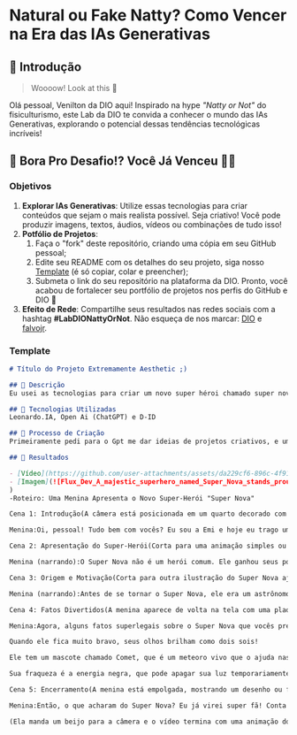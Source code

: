 # Natural ou Fake Natty? Como Vencer na Era das IAs Generativas

## 🚀 Introdução

> Woooow! Look at this 👀

Olá pessoal, Venilton da DIO aqui! Inspirado na hype _"Natty or Not"_ do fisiculturismo, este Lab da DIO te convida a conhecer o mundo das IAs Generativas, explorando o potencial dessas tendências tecnológicas incríveis!

## 🎯 Bora Pro Desafio!? Você Já Venceu 💪🤓

### Objetivos

1. **Explorar IAs Generativas**: Utilize essas tecnologias para criar conteúdos que sejam o mais realista possível. Seja criativo! Você pode produzir imagens, textos, áudios, vídeos ou combinações de tudo isso!
1. **Potfólio de Projetos**:
    1. Faça o "fork" deste repositório, criando uma cópia em seu GitHub pessoal;
    2. Edite seu README com os detalhes do seu projeto, siga nosso [Template](#template) (é só copiar, colar e preencher);
    3. Submeta o link do seu repositório na plataforma da DIO. Pronto, você acabou de fortalecer seu portfólio de projetos nos perfis do GitHub e DIO 🚀
1. **Efeito de Rede**: Compartilhe seus resultados nas redes sociais com a hashtag **#LabDIONattyOrNot**. Não esqueça de nos marcar: [DIO](https://www.linkedin.com/school/dio-makethechange) e [falvojr](https://www.linkedin.com/in/falvojr).

### Template

```markdown
# Título do Projeto Extremamente Aesthetic ;)

## 📒 Descrição
Eu usei as tecnologias para criar um novo super héroi chamado super nova, e uma menina que espalharia a noticia pelo seu canal no youtube

## 🤖 Tecnologias Utilizadas
Leonardo.IA, Open Ai (ChatGPT) e D-ID

## 🧐 Processo de Criação
Primeiramente pedi para o Gpt me dar ideias de projetos criativos, e uma ideias ele mensionou um cenario interestelar e outro de hérois e tive a ideia de fazer um novo super heroi com poderes de uma estrela, então coloquei no Leonardo.Ia a minha ideia para ele gerar uma imagem do mesmo, depois eu pedi pro Gpt fazer um roteiro para o video anunciando o hrio,e logo criei o video com D-ID de uma menina anunciando o novo super héroi. Porém nao consegui colocar o roteiro inteiro então vou disponibiliza-lo por aqui.

## 🚀 Resultados

- [Vídeo](https://github.com/user-attachments/assets/da229cf6-896c-4f91-9615-7c0fb7ca90b1)
- [Imagem](![Flux_Dev_A_majestic_superhero_named_Super_Nova_stands_proudly__0](https://github.com/user-attachments/assets/c05047a9-1673-42e2-b2af-39601e70b919)
)
-Roteiro: Uma Menina Apresenta o Novo Super-Herói "Super Nova"

Cena 1: Introdução(A câmera está posicionada em um quarto decorado com luzes de LED coloridas, pôsteres de heróis e uma prateleira cheia de action figures. A menina, empolgada, aparece na tela.)

Menina:Oi, pessoal! Tudo bem com vocês? Eu sou a Emi e hoje eu trago uma novidade que vai explodir a cabeça de todo mundo que AMA super-heróis como eu! Vocês estão prontos para conhecer o mais novo herói do pedaço? Ele é poderoso, brilhoso e... intergalático! Estou falando do Super Nova!

Cena 2: Apresentação do Super-Herói(Corta para uma animação simples ou imagens criadas sobre o personagem Super Nova.)

Menina (narrando):O Super Nova não é um herói comum. Ele ganhou seus poderes de uma estrela que estava prestes a explodir! Quando a energia da supernova entrou no corpo dele, ele se transformou em algo muito mais do que humano. Agora ele consegue manipular a luz, criar explosões poderosíssimas e até voar na velocidade da luz! Mas o mais legal é que ele também pode aquecer ou iluminar lugares sombrios com sua energia estelar. Ele é literalmente uma estrela em forma de herói! ✨

Cena 3: Origem e Motivação(Corta para outra ilustração do Super Nova ajudando pessoas.)

Menina (narrando):Antes de se tornar o Super Nova, ele era um astrônomo chamado Leon. Ele passou anos estudando as estrelas, mas nunca imaginou que se tornaria parte de uma delas! Agora, ele protege o nosso planeta de ameaças espaciais e também luta para manter o equilíbrio entre os mundos. O que eu mais gosto nele é que ele sempre usa seus poderes para ajudar as pessoas, mesmo que isso signifique se sacrificar. Ele nos ensina que mesmo uma pequena faísca pode iluminar a escuridão!

Cena 4: Fatos Divertidos(A menina aparece de volta na tela com uma plaquinha escrita "Curiosidades".)

Menina:Agora, alguns fatos superlegais sobre o Super Nova que vocês precisam saber:

Quando ele fica muito bravo, seus olhos brilham como dois sois!

Ele tem um mascote chamado Comet, que é um meteoro vivo que o ajuda nas missões.

Sua fraqueza é a energia negra, que pode apagar sua luz temporariamente.

Cena 5: Encerramento(A menina está empolgada, mostrando um desenho ou figura do Super Nova.)

Menina:Então, o que acharam do Super Nova? Eu já virei super fã! Conta aqui nos comentários qual poder dele vocês mais gostaram e se gostariam de ver mais heróis com temática espacial. E não esquece de curtir esse vídeo e se inscrever no canal, porque tem MUITO mais vindo por aí. Até a próxima, estrelas! Tchauuu!

(Ela manda um beijo para a câmera e o vídeo termina com uma animação do Super Nova voando pelo espaço.)
